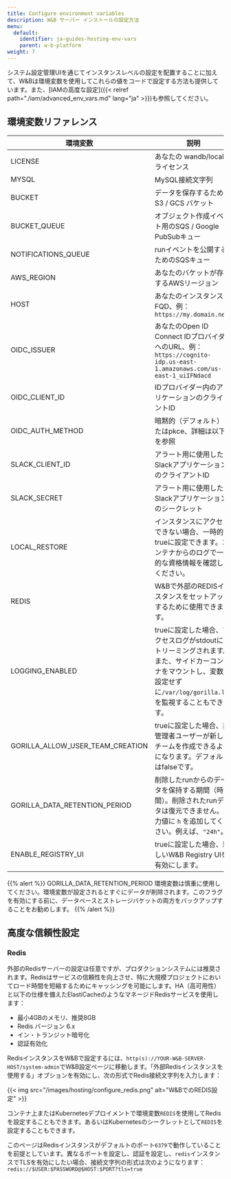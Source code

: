```yaml
---
title: Configure environment variables
description: W&B サーバー インストールの設定方法
menu:
  default:
    identifier: ja-guides-hosting-env-vars
    parent: w-b-platform
weight: 7
---
```


システム設定管理UIを通じてインスタンスレベルの設定を配置することに加えて、W&Bは環境変数を使用してこれらの値をコードで設定する方法も提供しています。また、[IAMの高度な設定]({{< relref path="./iam/advanced_env_vars.md" lang="ja" >}})も参照してください。

## 環境変数リファレンス

| 環境変数                        | 説明                                                                                                                         |
|----------------------------------|-----------------------------------------------------------------------------------------------------------------------------|
| LICENSE                          | あなたの wandb/local ライセンス                                                                                              |
| MYSQL                            | MySQL接続文字列                                                                                                              |
| BUCKET                           | データを保存するためのS3 / GCS バケット                                                                                       |
| BUCKET_QUEUE                     | オブジェクト作成イベント用のSQS / Google PubSubキュー                                                                       |
| NOTIFICATIONS_QUEUE              | runイベントを公開するためのSQSキュー                                                                                         |
| AWS_REGION                       | あなたのバケットが存在するAWSリージョン                                                                                       |
| HOST                             | あなたのインスタンスのFQD、例：`https://my.domain.net`                                                                        |
| OIDC_ISSUER                      | あなたのOpen ID Connect IDプロバイダーへのURL、例：`https://cognito-idp.us-east-1.amazonaws.com/us-east-1_uiIFNdacd`         |
| OIDC_CLIENT_ID                   | IDプロバイダー内のアプリケーションのクライアントID                                                                           |
| OIDC_AUTH_METHOD                 | 暗黙的（デフォルト）またはpkce、詳細は以下を参照                                                                             |
| SLACK_CLIENT_ID                  | アラート用に使用したいSlackアプリケーションのクライアントID                                                                   |
| SLACK_SECRET                     | アラート用に使用したいSlackアプリケーションのシークレット                                                                     |
| LOCAL_RESTORE                    | インスタンスにアクセスできない場合、一時的にtrueに設定できます。コンテナからのログで一時的な資格情報を確認してください。       |
| REDIS                            | W&Bで外部のREDISインスタンスをセットアップするために使用できます。                                                           |
| LOGGING_ENABLED                  | trueに設定した場合、アクセスログがstdoutにストリーミングされます。また、サイドカーコンテナをマウントし、変数を設定せずに`/var/log/gorilla.log`を監視することもできます。 |
| GORILLA_ALLOW_USER_TEAM_CREATION | trueに設定した場合、非管理者ユーザーが新しいチームを作成できるようになります。デフォルトはfalseです。                        |
| GORILLA_DATA_RETENTION_PERIOD    | 削除したrunからのデータを保持する期間（時間）。削除されたrunデータは復元できません。入力値に `h` を追加してください。例えば、`"24h"`。 |
| ENABLE_REGISTRY_UI               | trueに設定した場合、新しいW&B Registry UIを有効にします。                                                                       |

{{% alert %}}
GORILLA_DATA_RETENTION_PERIOD 環境変数は慎重に使用してください。環境変数が設定されるとすぐにデータが削除されます。このフラグを有効にする前に、データベースとストレージバケットの両方をバックアップすることをお勧めします。
{{% /alert %}}

## 高度な信頼性設定

### Redis

外部のRedisサーバーの設定は任意ですが、プロダクションシステムには推奨されます。Redisはサービスの信頼性を向上させ、特に大規模プロジェクトにおいてロード時間を短縮するためにキャッシングを可能にします。HA（高可用性）と以下の仕様を備えたElastiCacheのようなマネージドRedisサービスを使用します：

- 最小4GBのメモリ、推奨8GB
- Redis バージョン 6.x
- イン・トランジット暗号化
- 認証有効化

RedisインスタンスをW&Bで設定するには、`http(s)://YOUR-W&B-SERVER-HOST/system-admin`でW&B設定ページに移動します。「外部Redisインスタンスを使用する」オプションを有効にし、次の形式でRedis接続文字列を入力します：

{{< img src="/images/hosting/configure_redis.png" alt="W&BでのREDIS設定" >}}

コンテナ上またはKubernetesデプロイメントで環境変数`REDIS`を使用してRedisを設定することもできます。あるいはKubernetesのシークレットとして`REDIS`を設定することもできます。

このページはRedisインスタンスがデフォルトのポート`6379`で動作していることを前提としています。異なるポートを設定し、認証を設定し、`redis`インスタンスでTLSを有効にしたい場合、接続文字列の形式は次のようになります： `redis://$USER:$PASSWORD@$HOST:$PORT?tls=true`